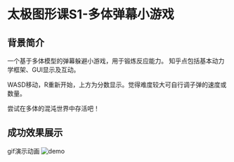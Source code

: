 # 太极图形课S1-多体弹幕小游戏

## 背景简介
一个基于多体模型的弹幕躲避小游戏，用于锻炼反应能力。
知乎点包括基本动力学框架、GUI显示及互动。

WASD移动，R重新开始，上方为分数显示。觉得难度较大可自行调子弹的速度或数量。

尝试在多体的混沌世界中存活吧！

## 成功效果展示
gif演示动画
![demo](./data/demo.gif)



